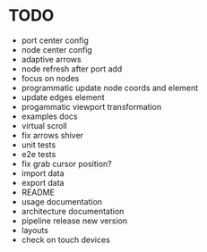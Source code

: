 # TODO

- port center config
- node center config
- adaptive arrows
- node refresh after port add
- focus on nodes
- programmatic update node coords and element
- update edges element
- progammatic viewport transformation
- examples docs
- virtual scroll
- fix arrows shiver
- unit tests
- e2e tests
- fix grab cursor position?
- import data
- export data
- README
- usage documentation
- architecture documentation
- pipeline release new version
- layouts
- check on touch devices
